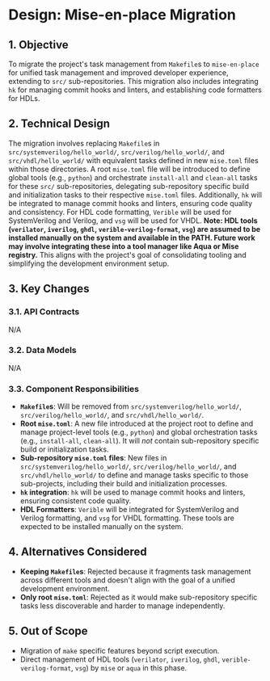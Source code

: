 # Design: Mise-en-place Migration

## 1. Objective

To migrate the project's task management from `Makefile`s to `mise-en-place` for unified task management and improved developer experience, extending to `src/` sub-repositories. This migration also includes integrating `hk` for managing commit hooks and linters, and establishing code formatters for HDLs.

## 2. Technical Design

The migration involves replacing `Makefile`s in `src/systemverilog/hello_world/`, `src/verilog/hello_world/`, and `src/vhdl/hello_world/` with equivalent tasks defined in new `mise.toml` files within those directories. A root `mise.toml` file will be introduced to define global tools (e.g., `python`) and orchestrate `install-all` and `clean-all` tasks for these `src/` sub-repositories, delegating sub-repository specific build and initialization tasks to their respective `mise.toml` files. Additionally, `hk` will be integrated to manage commit hooks and linters, ensuring code quality and consistency. For HDL code formatting, `Verible` will be used for SystemVerilog and Verilog, and `vsg` will be used for VHDL. **Note: HDL tools (`verilator`, `iverilog`, `ghdl`, `verible-verilog-format`, `vsg`) are assumed to be installed manually on the system and available in the PATH. Future work may involve integrating these into a tool manager like Aqua or Mise registry.** This aligns with the project's goal of consolidating tooling and simplifying the development environment setup.

## 3. Key Changes

### 3.1. API Contracts

N/A

### 3.2. Data Models

N/A

### 3.3. Component Responsibilities

- **`Makefile`s**: Will be removed from `src/systemverilog/hello_world/`, `src/verilog/hello_world/`, and `src/vhdl/hello_world/`.
- **Root `mise.toml`**: A new file introduced at the project root to define and manage project-level tools (e.g., `python`) and global orchestration tasks (e.g., `install-all`, `clean-all`). It will *not* contain sub-repository specific build or initialization tasks.
- **Sub-repository `mise.toml` files**: New files in `src/systemverilog/hello_world/`, `src/verilog/hello_world/`, and `src/vhdl/hello_world/` to define and manage tasks specific to those sub-projects, including their build and initialization processes.
- **`hk` integration**: `hk` will be used to manage commit hooks and linters, ensuring consistent code quality.
- **HDL Formatters**: `Verible` will be integrated for SystemVerilog and Verilog formatting, and `vsg` for VHDL formatting. These tools are expected to be installed manually on the system.

## 4. Alternatives Considered

- **Keeping `Makefile`s**: Rejected because it fragments task management across different tools and doesn't align with the goal of a unified development environment.
- **Only root `mise.toml`**: Rejected as it would make sub-repository specific tasks less discoverable and harder to manage independently.

## 5. Out of Scope

- Migration of `make` specific features beyond script execution.
- Direct management of HDL tools (`verilator`, `iverilog`, `ghdl`, `verible-verilog-format`, `vsg`) by `mise` or `aqua` in this phase.
